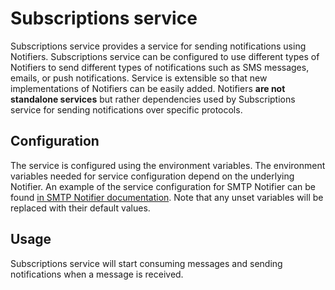 # Subscriptions service

Subscriptions service provides a service for sending notifications using Notifiers.
Subscriptions service can be configured to use different types of Notifiers to send
different types of notifications such as SMS messages, emails, or push notifications.
Service is extensible so that new implementations of Notifiers can be easily added.
Notifiers **are not standalone services** but rather dependencies used by Subscriptions service
for sending notifications over specific protocols.

## Configuration

The service is configured using the environment variables.
The environment variables needed for service configuration depend on the underlying Notifier.
An example of the service configuration for SMTP Notifier can be found [in SMTP Notifier documentation](smtp/README.md).
Note that any unset variables will be replaced with their
default values.


## Usage

Subscriptions service will start consuming messages and sending notifications when a message is received.

[doc]: http://mainflux.readthedocs.io
